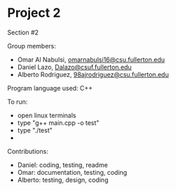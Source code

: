 # Project 2

Section #2

Group members:
 - Omar Al Nabulsi, omarnabulsi16@csu.fullerton.edu
 - Daniel Lazo,  Dalazo@csuf.fullerton.edu
 - Alberto Rodriguez, 98ajrodriguez@csu.fullerton.edu
 
Program language used: C++

To run:
 - open linux terminals
 - type "g++ main.cpp -o test"
 - type "./test"
 - 
 
 Contributions:
  - Daniel: coding, testing, readme
  - Omar: documentation, testing, coding 
  - Alberto: testing, design, coding
